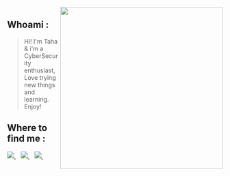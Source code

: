 <img align='right' src="https://github-readme-stats.vercel.app/api?username=bvr0n&show_icons=true&theme=dark" width="380">


## Whoami : 
> Hi! I'm Taha & i'm a CyberSecurity enthusiast, Love trying new things and learning. Enjoy!

## Where to find me :
<p align='left'>
  <a href="https://www.linkedin.com/in/taha-el-ghadraoui-5921771a5/">
    <img src="https://img.shields.io/badge/linkedin-%230077B5.svg?&style=for-the-badge&logo=linkedin&logoColor=white" />
  </a>&nbsp;&nbsp;
  <a href="https://tryhackme.com/p/bvr0n">
    <img src="https://img.shields.io/badge/TryHackMe-bvr0n-red?style=for-the-badge" />        
  </a>&nbsp;&nbsp;
  <a href="https://www.hackthebox.eu/home/users/profile/330522">
    <img src="https://img.shields.io/badge/HackTheBox-bvr0n-green?style=for-the-badge" />        
  </a>&nbsp;&nbsp;
</p>
